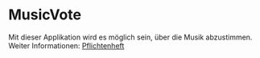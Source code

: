 # MusicVote
Mit dieser Applikation wird es möglich sein, über die Musik abzustimmen.
Weiter Informationen: [Pflichtenheft](docs/pflichtenheft/Pflichtenheft.md)
